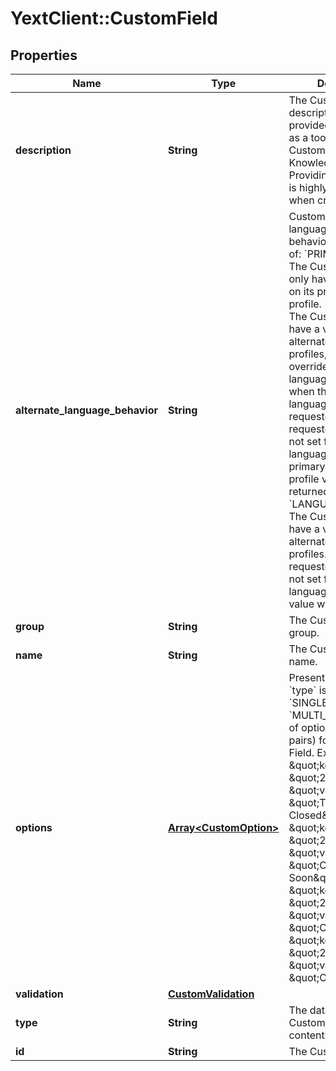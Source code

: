 # YextClient::CustomField

## Properties
Name | Type | Description | Notes
------------ | ------------- | ------------- | -------------
**description** | **String** | The Custom Field&#39;s description which, if provided, will be shown as a tooltip next to the Custom Field in the Knowledge Manager. Providing a description is highly recommended when creating Apps.  | [optional] 
**alternate_language_behavior** | **String** | Custom Field multi-language profile behavior, which is one of:  &#x60;PRIMARY_ONLY&#x60;: The Custom Field can only have a value set on its primary language profile.  &#x60;OVERRIDABLE&#x60;: The Custom Field can have a value set on any alternate language profiles, which will override the primary language profile value when the alternate language profile is requested. When requested, if a value is not set for an alternate language profile, the primary language profile value will be returned.  &#x60;LANGUAGE_SPECIFIC&#x60;: The Custom Field can have a value set on any alternate language profiles. When requested, if a value is not set for an alternate language profile, no value will be returned.  | [optional] 
**group** | **String** | The Custom Field&#39;s group.  | [optional] 
**name** | **String** | The Custom Field&#39;s name. | [optional] 
**options** | [**Array&lt;CustomOption&gt;**](CustomOption.md) | Present if and only if &#x60;type&#x60; is &#x60;SINGLE_OPTION&#x60; or &#x60;MULTI_OPTION&#x60;.  List of options (key/value pairs) for the Custom Field.  Example: {   {      \&quot;key\&quot;: \&quot;2413\&quot;,     \&quot;value\&quot;: \&quot;Temporarily Closed\&quot;   },   {     \&quot;key\&quot;: \&quot;2414\&quot;,     \&quot;value\&quot;: \&quot;Coming Soon\&quot;   },   {     \&quot;key\&quot;: \&quot;2415\&quot;,     \&quot;value\&quot;: \&quot;Closed\&quot;   },   {     \&quot;key\&quot;: \&quot;2416\&quot;,     \&quot;value\&quot;: \&quot;Open\&quot;   } }  | [optional] 
**validation** | [**CustomValidation**](CustomValidation.md) |  | [optional] 
**type** | **String** | The data type of the Custom Field&#39;s contents. | [optional] 
**id** | **String** | The Custom Field ID. | [optional] 


